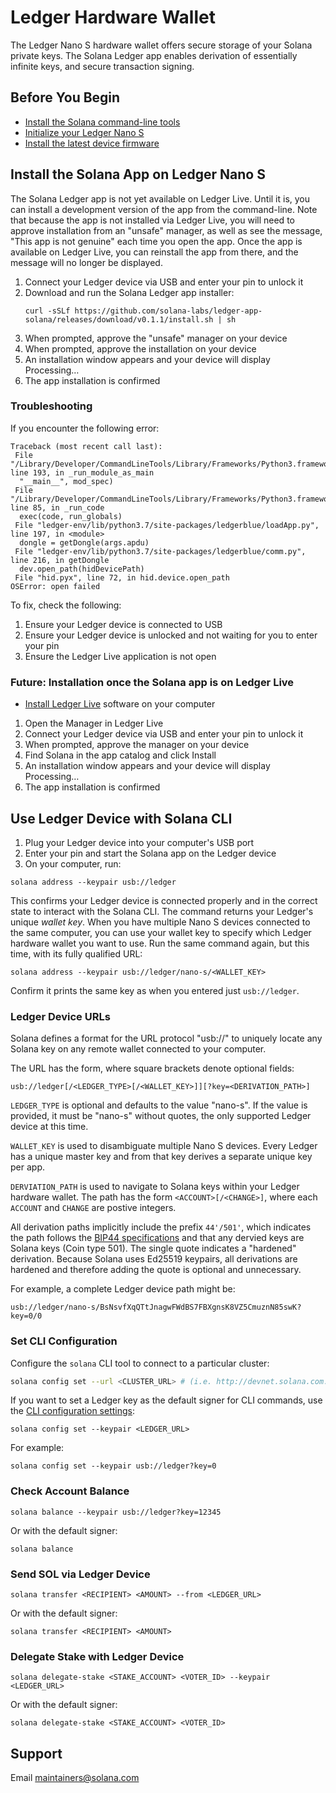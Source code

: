 # Ledger Hardware Wallet

The Ledger Nano S hardware wallet offers secure storage of your Solana private
keys. The Solana Ledger app enables derivation of essentially infinite keys, and
secure transaction signing.

## Before You Begin

- [Install the Solana command-line tools](../install-solana.md)
- [Initialize your Ledger Nano S](https://support.ledger.com/hc/en-us/articles/360000613793)
- [Install the latest device firmware](https://support.ledgerwallet.com/hc/en-us/articles/360002731113-Update-Ledger-Nano-S-firmware)

## Install the Solana App on Ledger Nano S

The Solana Ledger app is not yet available on Ledger Live. Until it is, you
can install a development version of the app from the command-line. Note that
because the app is not installed via Ledger Live, you will need to approve
installation from an "unsafe" manager, as well as see the message, "This app
is not genuine" each time you open the app. Once the app is available on
Ledger Live, you can reinstall the app from there, and the message will no
longer be displayed.

1. Connect your Ledger device via USB and enter your pin to unlock it
2. Download and run the Solana Ledger app installer:
   ```text
   curl -sSLf https://github.com/solana-labs/ledger-app-solana/releases/download/v0.1.1/install.sh | sh
   ```
3. When prompted, approve the "unsafe" manager on your device
4. When prompted, approve the installation on your device
5. An installation window appears and your device will display Processing…
6. The app installation is confirmed

### Troubleshooting

If you encounter the following error:

```
Traceback (most recent call last):
 File "/Library/Developer/CommandLineTools/Library/Frameworks/Python3.framework/Versions/3.7/lib/python3.7/runpy.py", line 193, in _run_module_as_main
  "__main__", mod_spec)
 File "/Library/Developer/CommandLineTools/Library/Frameworks/Python3.framework/Versions/3.7/lib/python3.7/runpy.py", line 85, in _run_code
  exec(code, run_globals)
 File "ledger-env/lib/python3.7/site-packages/ledgerblue/loadApp.py", line 197, in <module>
  dongle = getDongle(args.apdu)
 File "ledger-env/lib/python3.7/site-packages/ledgerblue/comm.py", line 216, in getDongle
  dev.open_path(hidDevicePath)
 File "hid.pyx", line 72, in hid.device.open_path
OSError: open failed
```

To fix, check the following:
1. Ensure your Ledger device is connected to USB
2. Ensure your Ledger device is unlocked and not waiting for you to enter your pin
3. Ensure the Ledger Live application is not open

### Future: Installation once the Solana app is on Ledger Live

- [Install Ledger Live](https://support.ledger.com/hc/en-us/articles/360006395553/) software on your computer

1. Open the Manager in Ledger Live
2. Connect your Ledger device via USB and enter your pin to unlock it
3. When prompted, approve the manager on your device
4. Find Solana in the app catalog and click Install
5. An installation window appears and your device will display Processing…
6. The app installation is confirmed

## Use Ledger Device with Solana CLI

1. Plug your Ledger device into your computer's USB port
2. Enter your pin and start the Solana app on the Ledger device
3. On your computer, run:

```text
solana address --keypair usb://ledger
```

This confirms your Ledger device is connected properly and in the correct state
to interact with the Solana CLI. The command returns your Ledger's unique
*wallet key*. When you have multiple Nano S devices connected to the same
computer, you can use your wallet key to specify which Ledger hardware wallet
you want to use. Run the same command again, but this time, with its fully
qualified URL:

```text
solana address --keypair usb://ledger/nano-s/<WALLET_KEY>
```

Confirm it prints the same key as when you entered just `usb://ledger`.

### Ledger Device URLs

Solana defines a format for the URL protocol "usb://" to uniquely locate any Solana key on
any remote wallet connected to your computer.

The URL has the form, where square brackets denote optional fields:

```text
usb://ledger[/<LEDGER_TYPE>[/<WALLET_KEY>]][?key=<DERIVATION_PATH>]
```

`LEDGER_TYPE` is optional and defaults to the value "nano-s". If the value is provided,
it must be "nano-s" without quotes, the only supported Ledger device at this time.

`WALLET_KEY` is used to disambiguate multiple Nano S devices. Every Ledger has
a unique master key and from that key derives a separate unique key per app.

`DERVIATION_PATH` is used to navigate to Solana keys within your Ledger hardware
wallet. The path has the form `<ACCOUNT>[/<CHANGE>]`, where each `ACCOUNT` and
`CHANGE` are postive integers.

All derivation paths implicitly include the prefix `44'/501'`, which indicates
the path follows the [BIP44 specifications](https://github.com/bitcoin/bips/blob/master/bip-0044.mediawiki)
and that any dervied keys are Solana keys (Coin type 501).  The single quote
indicates a "hardened" derivation. Because Solana uses Ed25519 keypairs, all
derivations are hardened and therefore adding the quote is optional and
unnecessary.

For example, a complete Ledger device path might be:

```text
usb://ledger/nano-s/BsNsvfXqQTtJnagwFWdBS7FBXgnsK8VZ5CmuznN85swK?key=0/0
```

### Set CLI Configuration

Configure the `solana` CLI tool to connect to a particular cluster:

```bash
solana config set --url <CLUSTER_URL> # (i.e. http://devnet.solana.com:8899)
```

If you want to set a Ledger key as the default signer for CLI commands, use the
[CLI configuration settings](../cli/usage.md#solana-config):

```text
solana config set --keypair <LEDGER_URL>
```

For example:

```text
solana config set --keypair usb://ledger?key=0
```

### Check Account Balance

```text
solana balance --keypair usb://ledger?key=12345
```

Or with the default signer:

```text
solana balance
```

### Send SOL via Ledger Device

```text
solana transfer <RECIPIENT> <AMOUNT> --from <LEDGER_URL>
```

Or with the default signer:

```text
solana transfer <RECIPIENT> <AMOUNT>
```

### Delegate Stake with Ledger Device

```text
solana delegate-stake <STAKE_ACCOUNT> <VOTER_ID> --keypair <LEDGER_URL>
```

Or with the default signer:

```text
solana delegate-stake <STAKE_ACCOUNT> <VOTER_ID>
```

## Support

Email maintainers@solana.com
